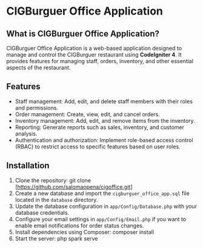 # CIGBurguer Office Application

## What is CIGBurguer Office Application?

CIGBurguer Office Application is a web-based application designed to manage and control the CIGBurguer restaurant using **CodeIgniter 4**. It provides features for managing staff, orders, inventory, and other essential aspects of the restaurant.

## Features

- Staff management: Add, edit, and delete staff members with their roles and permissions.
- Order management: Create, view, edit, and cancel orders.
- Inventory management: Add, edit, and remove items from the inventory.
- Reporting: Generate reports such as sales, inventory, and customer analysis.
- Authentication and authorization: Implement role-based access control (RBAC) to restrict access to specific features based on user roles.

## Installation

1. Clone the repository:
   git clone [https://github.com/salomaopena/cigoffice.git]
2. Create a new database and import the `cigburguer_office_app.sql` file located in the `database` directory.
3. Update the database configuration in `app/Config/Database.php` with your database credentials.
4. Configure your email settings in `app/Config/Email.php` if you want to enable email notifications for order status changes.
5. Install dependencies using Composer:
   composer install
6. Start the server:
   php spark serve